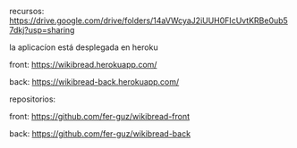 

recursos: https://drive.google.com/drive/folders/14aVWcyaJ2iUUH0FIcUvtKRBe0ub57dkj?usp=sharing


la aplicacíon está desplegada en heroku

front: https://wikibread.herokuapp.com/

back: https://wikibread-back.herokuapp.com/



repositorios:

front: https://github.com/fer-guz/wikibread-front

back: https://github.com/fer-guz/wikibread-back
